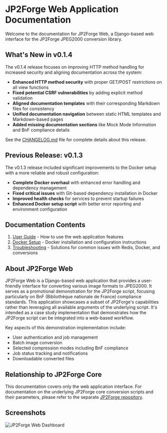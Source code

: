 # JP2Forge Web Application Documentation

Welcome to the documentation for JP2Forge Web, a Django-based web interface for the JP2Forge JPEG2000 conversion library.

## What's New in v0.1.4

The v0.1.4 release focuses on improving HTTP method handling for increased security and aligning documentation across the system:

- **Enhanced HTTP method security** with proper GET/POST restrictions on all view functions
- **Fixed potential CSRF vulnerabilities** by adding explicit method validation
- **Aligned documentation templates** with their corresponding Markdown files for consistency
- **Unified documentation navigation** between static HTML templates and Markdown-based pages
- **Added missing documentation sections** like Mock Mode Information and BnF compliance details

See the [CHANGELOG.md](../CHANGELOG.md) file for complete details about this release.

## Previous Release: v0.1.3

The v0.1.3 release included significant improvements to the Docker setup with a more reliable and robust configuration:

- **Complete Docker overhaul** with enhanced error handling and dependency management
- **Fixed critical issues** with Git-based dependency installation in Docker
- **Improved health checks** for services to prevent startup failures
- **Enhanced Docker setup script** with better error reporting and environment configuration

## Documentation Contents

1. [User Guide](user_guide.md) - How to use the web application features
2. [Docker Setup](docker_setup.md) - Docker installation and configuration instructions
3. [Troubleshooting](troubleshooting.md) - Solutions for common issues with Redis, Docker, and conversions

## About JP2Forge Web

JP2Forge Web is a Django-based web application that provides a user-friendly interface for converting various image formats to JPEG2000. It serves as a promotional demonstration for the JP2Forge script, focusing particularly on BnF (Bibliothèque nationale de France) compliance standards. This application showcases a subset of JP2Forge's capabilities rather than leveraging all available arguments of the underlying script. It's intended as a case study implementation that demonstrates how the JP2Forge script can be integrated into a web-based workflow.

Key aspects of this demonstration implementation include:
- User authentication and job management
- Batch image conversion
- Selected compression modes including BnF compliance
- Job status tracking and notifications
- Downloadable converted files

## Relationship to JP2Forge Core

This documentation covers only the web application interface. For documentation on the underlying JP2Forge core conversion scripts and their parameters, please refer to the separate [JP2Forge repository](https://github.com/xy-liao/jp2forge).

## Screenshots

![JP2Forge Web Dashboard](../static/images/dashboard-screenshot.png)